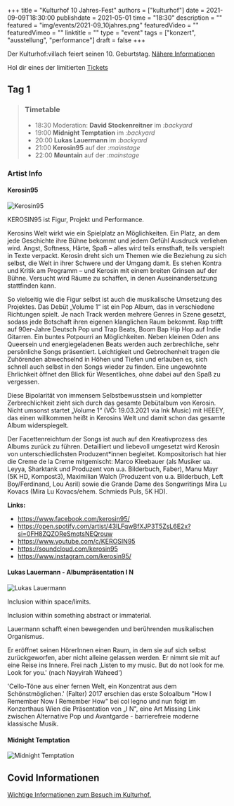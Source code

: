 +++
title = "Kulturhof 10 Jahres-Fest"
authors = ["kulturhof"]
date = 2021-09-09T18:30:00
publishdate = 2021-05-01
time = "18:30"
description = ""
featured = "img/events/2021-09_10jahres.png"
featuredVideo = ""
featuredVimeo = ""
linktitle = ""
type = "event"
tags = ["konzert", "ausstellung", "performance"]
draft = false
+++

Der Kulturhof:villach feiert seinen 10. Geburtstag. [Nähere Informationen](/news/2021-08_ankuendigung-10jahresfest)

Hol dir eines der limitierten [Tickets](https://www.ntry.at/kulturhofestival)


## Tag 1

> ### Timetable
> 
> - 18:30 Moderation: **David Stockenreitner** im *:backyard*
> - 19:00 **Midnight Temptation** im *:backyard*
> - 20:00 **Lukas Lauermann** im *:backyard*
> - 21:00 **Kerosin95** auf der *:mainstage*
> - 22:00 **Møuntain** auf der *:mainstage*

### Artist Info

#### Kerosin95

![Kerosin95](/img/events/2021-09-09_kerosin95.jpg)

KEROSIN95 ist Figur, Projekt und Performance. 

Kerosins Welt wirkt wie ein Spielplatz an Möglichkeiten. Ein Platz, an dem jede Geschichte ihre Bühne bekommt und jedem Gefühl Ausdruck verliehen wird. Angst, Softness, Härte, Spaß – alles wird teils ernsthaft, teils verspielt in Texte verpackt. Kerosin dreht sich um Themen wie die Beziehung zu sich selbst, die Welt in ihrer Schwere und der Umgang damit. Es stehen Kontra und Kritik am Programm – und Kerosin mit einem breiten Grinsen auf der Bühne. Versucht wird Räume zu schaffen, in denen Auseinandersetzung stattfinden kann.

So vielseitig wie die Figur selbst ist auch die musikalische Umsetzung des Projektes. Das Debüt „Volume 1“ ist ein Pop Album, das in verschiedene Richtungen spielt. Je nach Track werden mehrere Genres in Szene gesetzt, sodass jede Botschaft ihren eigenen klanglichen Raum bekommt. Rap trifft auf 90er-Jahre Deutsch Pop und Trap Beats, Boom Bap Hip Hop auf Indie Gitarren. Ein buntes Potpourri an Möglichkeiten. 
Neben kleinen Oden ans Queersein und energiegeladenen Beats werden auch zerbrechliche, sehr persönliche Songs präsentiert. Leichtigkeit und Gebrochenheit tragen die Zuhörenden abwechselnd in Höhen und Tiefen und erlauben es, sich schnell auch selbst in den Songs wieder zu finden. Eine ungewohnte Ehrlichkeit öffnet den Blick für Wesentliches, ohne dabei auf den Spaß zu vergessen. 

Diese Bipolarität von immensem Selbstbewusstsein und kompletter Zerbrechlichkeit zieht sich durch das gesamte Debütalbum von Kerosin. Nicht umsonst startet „Volume 1“ (VÖ: 19.03.2021 via Ink Music) mit HEEEY, das einen willkommen heißt in Kerosins Welt und damit schon das gesamte Album widerspiegelt. 

Der Facettenreichtum der Songs ist auch auf den Kreativprozess des Albums zurück zu führen. Detailliert und liebevoll umgesetzt wird Kerosin von unterschiedlichsten Produzent*innen begleitet. Kompositorisch hat hier die Creme de la Creme mitgemischt: Marco Kleebauer (als Musiker ua. Leyya, Sharktank und Produzent von u.a. Bilderbuch, Faber), Manu Mayr (5K HD, Kompost3), Maximilian Walch (Produzent von u.a. Bilderbuch, Left Boy/Ferdinand, Lou Asril) sowie die Grande Dame des Songwritings Mira Lu Kovacs (Mira Lu Kovacs/ehem. Schmieds Puls, 5K HD).


**Links:**

- https://www.facebook.com/kerosin95/
- https://open.spotify.com/artist/43lLFqwBfXJP3T5ZsL6E2x?si=0FH8ZQZOReSmqtsNEQrouw
- https://www.youtube.com/c/KEROSIN95
- https://soundcloud.com/kerosin95
- https://www.instagram.com/kerosin95/


#### Lukas Lauermann -  Albumpräsentation I N

![Lukas Lauermann](/img/events/2021-09-09_lukas-lauermann.jpg)

Inclusion within space/limits.

Inclusion within something abstract or immaterial.

Lauermann schafft einen bewegenden und berührenden musikalischen
Organismus.

Er eröffnet seinen HörerInnen einen Raum, in dem sie auf sich selbst
zurückgeworfen, aber nicht alleine gelassen werden. Er nimmt sie mit auf eine
Reise ins Innere. Frei nach ‚Listen to my music. But do not look for me. Look for
you.' (nach Nayyirah Waheed')

'Cello-Töne aus einer fernen Welt, ein Konzentrat aus dem
Schönstmöglichen.' (Falter)
2017 erschien das erste Soloalbum "How I Remember Now I Remember How" bei
col legno und nun folgt im Konzerthaus Wien die Präsentation von „I N", eine Art
Missing Link zwischen Alternative Pop und Avantgarde - barrierefreie moderne
klassische Musik.

#### Midnight Temptation
![Midnight Temptation](/img/events/2021-09-09_midnight-temptation.jpg)

## Covid Informationen

[Wichtige Informationen zum Besuch im Kulturhof.](covid-info)
